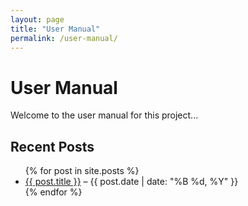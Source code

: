 ```yaml
---
layout: page
title: "User Manual"
permalink: /user-manual/
---
```


# User Manual

Welcome to the user manual for this project...

## Recent Posts

<ul>
  {% for post in site.posts %}
    <li>
      <a href="{{ post.url }}">{{ post.title }}</a> – {{ post.date | date: "%B %d, %Y" }}
    </li>
  {% endfor %}
</ul>
